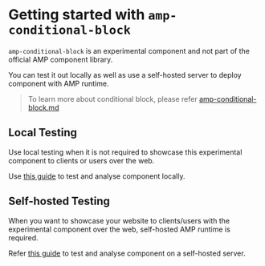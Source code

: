# Getting started with `amp-conditional-block`

`amp-conditional-block` is an experimental component and not part of the official AMP component library.

You can test it out locally as well as use a self-hosted server to deploy component with AMP runtime.

> To learn more about conditional block, please refer [amp-conditional-block.md](../amp-conditional-block.md)

## Local Testing

Use local testing when it is not required to showcase this experimental component to clients or users over the web.

Use [this guide](local-testing.md) to test and analyse component locally.

## Self-hosted Testing

When you want to showcase your website to clients/users with the experimental component over the web, self-hosted AMP runtime is required.

Refer [this guide](self-hosted-testing.md) to test and analyse component on a self-hosted server.

